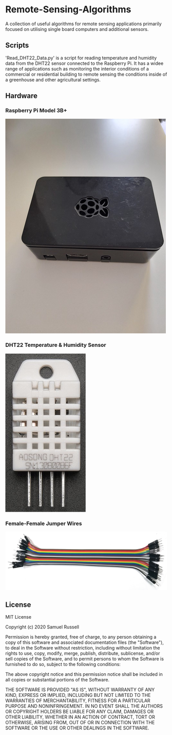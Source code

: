 # Remote-Sensing-Algorithms
A collection of useful algorithms for remote sensing applications primarily focused on utilising single board computers and additional sensors.

## Scripts
'Read_DHT22_Data.py' is a script for reading temperature and humidity data from the DHT22 sensor connected to the Raspberry Pi. It has a widee range of applications such as monitoring the interior conditions of a commercial or residential building to remote sensing the conditions inside of a greenhouse and other agricultural settings. 

## Hardware
### Raspberry Pi Model 3B+
![](Images/raspberry_pi_3_resized_v3.jpeg)

### DHT22 Temperature & Humidity Sensor
![](Images/DHT22_resized.png)

### Female-Female Jumper Wires
![](Images/Jumper_wires.jpg)

## License
MIT License

Copyright (c) 2020 Samuel Russell

Permission is hereby granted, free of charge, to any person obtaining a copy
of this software and associated documentation files (the "Software"), to deal
in the Software without restriction, including without limitation the rights
to use, copy, modify, merge, publish, distribute, sublicense, and/or sell
copies of the Software, and to permit persons to whom the Software is
furnished to do so, subject to the following conditions:

The above copyright notice and this permission notice shall be included in all
copies or substantial portions of the Software.

THE SOFTWARE IS PROVIDED "AS IS", WITHOUT WARRANTY OF ANY KIND, EXPRESS OR
IMPLIED, INCLUDING BUT NOT LIMITED TO THE WARRANTIES OF MERCHANTABILITY,
FITNESS FOR A PARTICULAR PURPOSE AND NONINFRINGEMENT. IN NO EVENT SHALL THE
AUTHORS OR COPYRIGHT HOLDERS BE LIABLE FOR ANY CLAIM, DAMAGES OR OTHER
LIABILITY, WHETHER IN AN ACTION OF CONTRACT, TORT OR OTHERWISE, ARISING FROM,
OUT OF OR IN CONNECTION WITH THE SOFTWARE OR THE USE OR OTHER DEALINGS IN THE
SOFTWARE.
